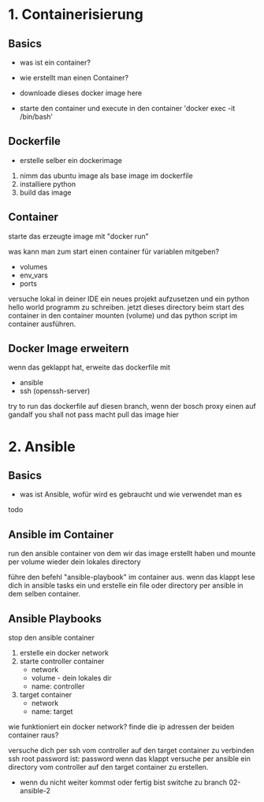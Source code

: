 # 1. Containerisierung

## Basics 
- was ist ein container? 
- wie erstellt man einen Container? 

- downloade dieses docker image <insert ubuntu> here 
- starte den container und execute in den container  'docker exec -it <name> /bin/bash' 

## Dockerfile
- erstelle selber ein dockerimage 

1. nimm das ubuntu image als base image im dockerfile 
2. installiere python 
4. build das image 

## Container 
starte das erzeugte image mit "docker run" 

was kann man zum start einen container für variablen mitgeben?
- volumes 
- env_vars
- ports

versuche lokal in deiner IDE ein neues projekt aufzusetzen und ein python hello world programm zu schreiben.
jetzt dieses directory beim start des container in den container mounten (volume)
und das python script im container ausführen. 

## Docker Image erweitern 
wenn das geklappt hat, erweite das dockerfile mit 
- ansible
- ssh (openssh-server) 

try to run das dockerfile auf diesen branch, wenn der bosch proxy einen auf gandalf you shall not pass macht
pull das image hier <ubuntu-ansible-image>


# 2. Ansible 

## Basics 
- was ist Ansible, wofür wird es gebraucht und wie verwendet man es 

todo 

## Ansible im Container 
run den ansible container von dem wir das image erstellt haben und mounte per volume wieder dein lokales directory 

führe den befehl "ansible-playbook" im container aus. 
wenn das klappt lese dich in ansible tasks ein und erstelle ein file oder directory per ansible in dem selben container. 

## Ansible Playbooks 
stop den ansible container 

1. erstelle ein docker network 
2. starte controller container
   - network 
   - volume - dein lokales dir 
   - name: controller 
3. target container
   - network 
   - name: target 

wie funktioniert ein docker network? 
finde die ip adressen der beiden container raus? 

versuche dich per ssh vom controller auf den target container zu verbinden 
ssh root password ist: password 
wenn das klappt versuche per ansible ein directory vom controller auf den target container zu erstellen. 

- wenn du nicht weiter kommst oder fertig bist switche zu branch 02-ansible-2 

